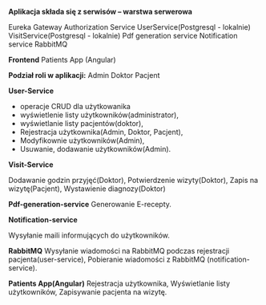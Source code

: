 **Aplikacja składa się z serwisów – warstwa serwerowa**

Eureka
Gateway
Authorization Service
UserService(Postgresql - lokalnie)
VisitService(Postgresql - lokalnie)
Pdf generation service
Notification service
RabbitMQ


**Frontend**
Patients App (Angular)

**Podział roli w aplikacji:**
Admin
Doktor
Pacjent

**User-Service**
 - operacje CRUD dla użytkowanika
 - wyświetlenie listy użytkowników(administrator),
 - wyświetlanie listy pacjentów(doktor),
 - Rejestracja użytkownika(Admin, Doktor, Pacjent),
 - Modyfikownie użytkowników(Admin),
 - Usuwanie, dodawanie użytkowników(Admin).

**Visit-Service**

Dodawanie godzin przyjęć(Doktor),
Potwierdzenie wizyty(Doktor),
Zapis na wizytę(Pacjent),
Wystawienie diagnozy(Doktor)

**Pdf-generation-service**
Generowanie E-recepty.


**Notification-service**

Wysyłanie maili informujących do użytkowników.

**RabbitMQ**
Wysyłanie wiadomości na RabbitMQ podczas rejestracji pacjenta(user-service),
Pobieranie wiadomości z RabbitMQ (notification-service).


**Patients App(Angular)**
Rejestracja użytkownika,
Wyświetlanie listy użytkowników,
Zapisywanie pacjenta na wizytę.
